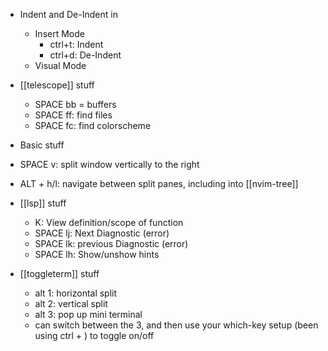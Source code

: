 - Indent and De-Indent in 
	- Insert Mode
		- ctrl+t: Indent
		- ctrl+d: De-Indent
	- Visual Mode

- [[telescope]] stuff
	- SPACE bb = buffers
	- SPACE ff: find files
	- SPACE fc: find colorscheme
- Basic stuff
- SPACE v: split window vertically to the right
- ALT + h/l: navigate between split panes, including into [[nvim-tree]]

- [[lsp]] stuff
	- K: View definition/scope of function
	- SPACE lj: Next Diagnostic (error)
	- SPACE lk: previous Diagnostic (error)
	- SPACE lh: Show/unshow hints

- [[toggleterm]] stuff
	- alt 1: horizontal split
	- alt 2: vertical split
	- alt 3: pop up mini terminal
	- can switch between the 3, and then use your which-key setup (been using ctrl + \) to toggle on/off